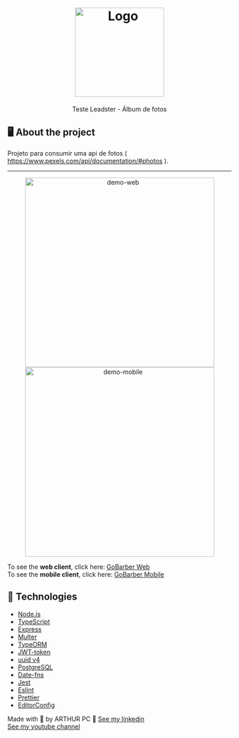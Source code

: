 <h1 align="center">
  <img alt="Logo" src="https://leadster.com.br/img/leadster/leadster.svg" width="200px">
</h1>

<p align="center">Teste Leadster - Álbum de fotos</p>


## 🖥️ About the project

Projeto para consumir uma api de fotos ( https://www.pexels.com/api/documentation/#photos ).


---
<div align="center" >
  <img src="./github/NewGoBarber.gif" alt="demo-web" height="425">
  <img src="./github/AppGobarber.gif" alt="demo-mobile" height="425">
</div>

To see the **web client**, click here: [GoBarber Web](https://github.com/ARTHURPC03/New-GoBarber-Web)<br />
To see the **mobile client**, click here: [GoBarber Mobile](https://github.com/ARTHURPC03/AppNewGoBarber)

## 🚀 Technologies

- [Node.js](https://nodejs.org/en/)
- [TypeScript](https://www.typescriptlang.org/)
- [Express](https://expressjs.com/pt-br/)
- [Multer](https://github.com/expressjs/multer)
- [TypeORM](https://typeorm.io/#/)
- [JWT-token](https://jwt.io/)
- [uuid v4](https://github.com/thenativeweb/uuidv4/)
- [PostgreSQL](https://www.postgresql.org/)
- [Date-fns](https://date-fns.org/)
- [Jest](https://jestjs.io/)
- [Eslint](https://eslint.org/)
- [Prettier](https://prettier.io/)
- [EditorConfig](https://editorconfig.org/)



Made with 💜 by ARTHUR PC 👋 [See my linkedin](https://www.linkedin.com/in/arthurpc03/)
<br>
 [See my youtube channel](https://www.youtube.com/c/arthurpc)
